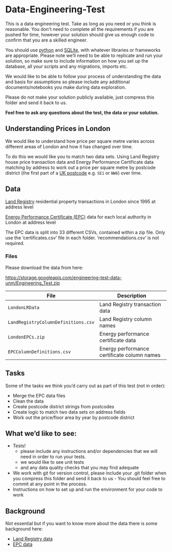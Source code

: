 Data-Engineering-Test
=====================

This is a data engineering test.  Take as long as you need or you think is
reasonable. You don't need to complete all the requirements if you are pushed
for time, however your solution should give us enough code to confirm that you
are a skilled engineer.

You should use [python](https://www.python.org/) and
[SQLite](https://www.sqlite.org/), with whatever libraries or
frameworks are appropriate.  Please note we’ll need to be able to
replicate and run your solution, so make sure to include information on how you set up the database, all your scripts and any migrations, imports etc.

We would like to be able to follow your process of understanding
the data and basis for assumptions so please include any additional documents/notebooks you make during data exploration.

Please do not make your solution publicly available, just compress this folder
and send it back to us.

**Feel free to ask any questions about the test, the data or your solution.**

Understanding Prices in London
------------------------------

We would like to understand how price per square metre varies across different
areas of London and how it has changed over time.

To do this we would like you to match two data sets. Using Land Registry
house price transaction data and Energy Performance Certificate data matching
by address to work out a price per square metre by postcode district (the
first part of a [UK
postcode](https://en.wikipedia.org/wiki/Postcodes_in_the_United_Kingdom) e.g.
`SE1` or `NW6`) over time.

Data
----
[Land Registry](https://en.wikipedia.org/wiki/HM_Land_Registry) residential
property transactions in London since 1995 at address level

[Energy Performance Certificate
(EPC)](https://en.wikipedia.org/wiki/Energy_Performance_Certificate_(United_Kingdom))
data for each local authority in London at address level

The EPC data is split into 33 different CSVs, contained within a zip file.
Only use the ‘certificates.csv’ file in each folder.  ‘recommendations.csv’ is
not required.

### Files

Please download the data from here:

https://storage.googleapis.com/engineering-test-data-unm/Engineering_Test.zip

File | Description
---- | -----------
`LondonLRData` | Land Registry transaction data
`LandRegistryColumnDefinitions.csv` | Land Registry column names
`LondonEPCs.zip` | Energy performance certificate data
`EPCColumnDefinitions.csv` | Energy performance certificate column names

Tasks
-----

Some of the tasks we think you’d carry out as part of this test (not in order):

- Merge the EPC data files
- Clean the data
- Create postcode district strings from postcodes
- Create logic to match two data sets on address fields
- Work out the price/floor area by year by postcode district


What we’d like to see:
----------------------

- Tests!
  - please include any instructions and/or dependencies that we will need in order to run your tests.
  - we would like to see unit tests
  - and any data quality checks that you may find adequate
- We work with git for version control, please include your .git folder when
  you compress this folder and send it back to us - You should feel free to
  commit at any point in the process.
- Instructions on how to set up and run the environment for your code to work

Background
----------

Not essential but if you want to know more about the data there is some
background here:

- [Land Registry data](http://landregistry.data.gov.uk/app/root/doc/ppd)
- [EPC data](https://epc.opendatacommunities.org/docs/guidance)
